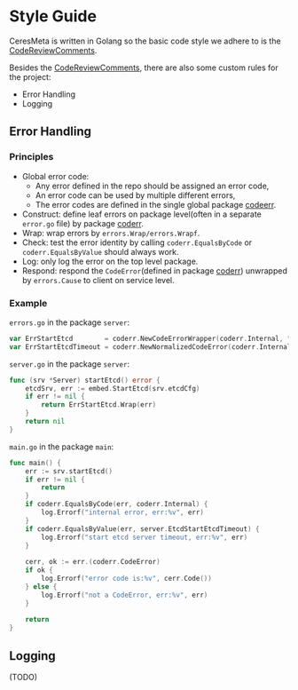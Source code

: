 # Style Guide
CeresMeta is written in Golang so the basic code style we adhere to is the [CodeReviewComments](https://github.com/golang/go/wiki/CodeReviewComments).

Besides the [CodeReviewComments](https://github.com/golang/go/wiki/CodeReviewComments), there are also some custom rules for the project:
- Error Handling
- Logging

## Error Handling
### Principles
- Global error code:
  - Any error defined in the repo should be assigned an error code,
  - An error code can be used by multiple different errors,
  - The error codes are defined in the single global package [codeerr](https://github.com/CeresDB/ceresmeta/tree/main/pkg/coderr).
- Construct: define leaf errors on package level(often in a separate `error.go` file) by package [coderr](https://github.com/CeresDB/ceresmeta/tree/main/pkg/coderr).
- Wrap: wrap errors by `errors.Wrap/errors.Wrapf`.
- Check: test the error identity by calling `coderr.EqualsByCode` or `coderr.EqualsByValue` should always work.
- Log: only log the error on the top level package.
- Respond: respond the `CodeError`(defined in package [coderr](https://github.com/CeresDB/ceresmeta/tree/main/pkg/coderr)) unwrapped by `errors.Cause` to client on service level.

### Example
`errors.go` in the package `server`:
```go
var ErrStartEtcd        = coderr.NewCodeErrorWrapper(coderr.Internal, "fail to start embed etcd")
var ErrStartEtcdTimeout = coderr.NewNormalizedCodeError(coderr.Internal, "fail to start etcd server in time")
```

`server.go` in the package `server`:
```go
func (srv *Server) startEtcd() error {
    etcdSrv, err := embed.StartEtcd(srv.etcdCfg)
    if err != nil {
        return ErrStartEtcd.Wrap(err)
    }
    return nil
}
```

`main.go` in the package `main`:
```go
func main() {
    err := srv.startEtcd()
    if err != nil {
        return 
    }
    if coderr.EqualsByCode(err, coderr.Internal) {
        log.Errorf("internal error, err:%v", err)
    }
    if coderr.EqualsByValue(err, server.EtcdStartEtcdTimeout) {
        log.Errorf("start etcd server timeout, err:%v", err)
    }
	
    cerr, ok := err.(coderr.CodeError)
    if ok {
        log.Errorf("error code is:%v", cerr.Code())	
    } else {
        log.Errorf("not a CodeError, err:%v", err)	
    }
		
    return
}
```

## Logging
(TODO)
